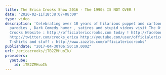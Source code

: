 ```yaml
---
title: The Erica Crooks Show 2016 - The 1990s IS NOT OVER !
date: "2020-02-11T18:38:07+08:00"
type: video
description: 'Celebrating over 10 years of hilarious puppet and cartoon animation
  parodies , Dark Comedy humor , satires and stupid videos visit The Official Erica
  Crooks Website : http://officialericcrooks.com today ! http://facebook.com/officialericcrooks
  http://twitter.com/crooks_erica http://youtube.com/user/officialericcrooks http://Instagram.com/officialericcrooks/
  T-shirts and stuff : http://www.zazzle.com/officialericcrooks'
publishdate: "2017-04-30T06:50:19.000Z"
url: /ericacrooks/iTB2ZMHuoIk/
providers:
  youtube:
    id: iTB2ZMHuoIk
---
```

